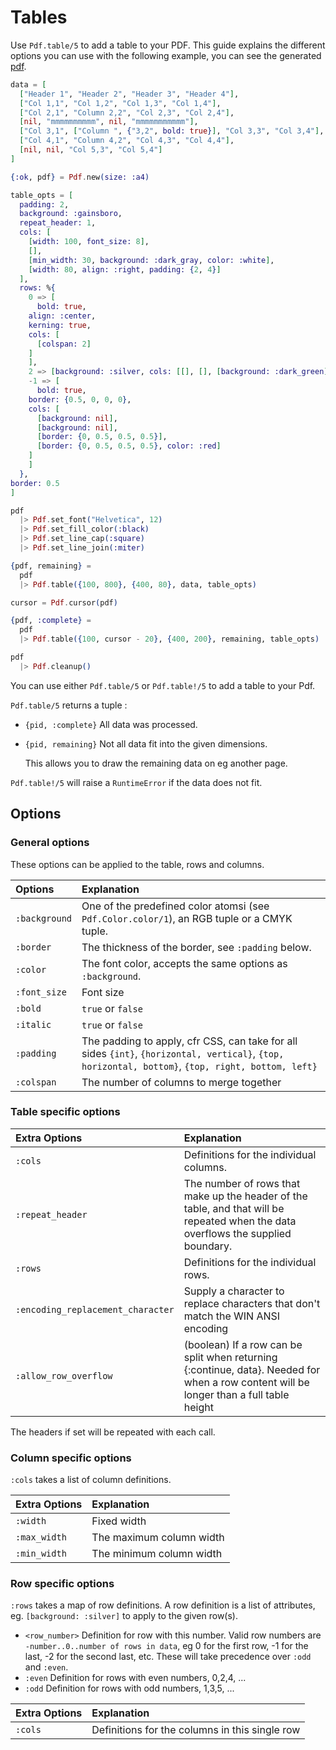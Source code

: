 # Tables

Use `Pdf.table/5` to add a table to your PDF.
This guide explains the different options you can use with the following example, you can see the generated [pdf](assets/table.pdf).

```elixir
data = [
  ["Header 1", "Header 2", "Header 3", "Header 4"],
  ["Col 1,1", "Col 1,2", "Col 1,3", "Col 1,4"],
  ["Col 2,1", "Column 2,2", "Col 2,3", "Col 2,4"],
  [nil, "mmmmmmmmmm", nil, "mmmmmmmmmmm"],
  ["Col 3,1", ["Column ", {"3,2", bold: true}], "Col 3,3", "Col 3,4"],
  ["Col 4,1", "Column 4,2", "Col 4,3", "Col 4,4"],
  [nil, nil, "Col 5,3", "Col 5,4"]
]

{:ok, pdf} = Pdf.new(size: :a4)

table_opts = [
  padding: 2,
  background: :gainsboro,
  repeat_header: 1,
  cols: [
    [width: 100, font_size: 8],
    [],
    [min_width: 30, background: :dark_gray, color: :white],
    [width: 80, align: :right, padding: {2, 4}]
  ],
  rows: %{
    0 => [
      bold: true,
    align: :center,
    kerning: true,
    cols: [
      [colspan: 2]
    ]
    ],
    2 => [background: :silver, cols: [[], [], [background: :dark_green]]],
    -1 => [
      bold: true,
    border: {0.5, 0, 0, 0},
    cols: [
      [background: nil],
      [background: nil],
      [border: {0, 0.5, 0.5, 0.5}],
      [border: {0, 0.5, 0.5, 0.5}, color: :red]
    ]
    ]
  },
border: 0.5
]

pdf
  |> Pdf.set_font("Helvetica", 12)
  |> Pdf.set_fill_color(:black)
  |> Pdf.set_line_cap(:square)
  |> Pdf.set_line_join(:miter)

{pdf, remaining} =
  pdf
  |> Pdf.table({100, 800}, {400, 80}, data, table_opts)

cursor = Pdf.cursor(pdf)

{pdf, :complete} =
  pdf
  |> Pdf.table({100, cursor - 20}, {400, 200}, remaining, table_opts)

pdf
  |> Pdf.cleanup()
```

You can use either `Pdf.table/5` or `Pdf.table!/5` to add a table to your Pdf.

`Pdf.table/5` returns a tuple :

- `{pid, :complete}` All data was processed.
- `{pid, remaining}` Not all data fit into the given dimensions.

  This allows you to draw the remaining data on eg another page.

`Pdf.table!/5` will raise a `RuntimeError` if the data does not fit.

## Options

### General options
These options can be applied to the table, rows and columns.

Options | Explanation
:-----  | :------
`:background` | One of the predefined color atomsi (see `Pdf.Color.color/1`), an RGB tuple or a CMYK tuple.
`:border` | The thickness of the border, see `:padding` below.
`:color` | The font color, accepts the same options as `:background`.
`:font_size` | Font size
`:bold` | `true` or `false`
`:italic` | `true` or `false`
`:padding` | The padding to apply, cfr CSS, can take for all sides `{int}`, `{horizontal, vertical}`, `{top, horizontal, bottom}`, `{top, right, bottom, left}`
`:colspan` | The number of columns to merge together

### Table specific options

Extra Options | Explanation
:------------ | :------
`:cols` | Definitions for the individual columns.
`:repeat_header` | The number of rows that make up the header of the table, and that will be repeated when the data overflows the supplied boundary.
`:rows` | Definitions for the individual rows.
`:encoding_replacement_character` | Supply a character to replace characters that don't match the WIN ANSI encoding
`:allow_row_overflow` | (boolean) If a row can be split when returning {:continue, data}. Needed for when a row content will be longer than a full table height

The headers if set will be repeated with each call.

### Column specific options
`:cols` takes a list of column definitions.

Extra Options | Explanation
:----- | :-----
`:width` | Fixed width
`:max_width` | The maximum column width
`:min_width` | The minimum column width

### Row specific options
`:rows` takes a map of row definitions.
A row definition is a list of attributes, eg. `[background: :silver]` to apply to the given row(s).

- `<row_number>` Definition for row with this number. Valid row numbers are `-number..0..number of rows in data`, eg 0 for the first row, -1 for the last, -2 for the second last, etc. These will take precedence over `:odd` and `:even`.
- `:even` Definition for rows with even numbers, 0,2,4, ...
- `:odd`  Definition for rows with odd numbers, 1,3,5, ...

Extra Options | Explanation
:----- | :-----
`:cols` | Definitions for the columns in this single row
